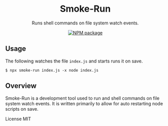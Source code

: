 <div align='center'>

<h1>Smoke-Run</h1>

<p>Runs shell commands on file system watch events.</p>

[![NPM package](https://badge.fury.io/js/smoke-run.svg)](https://www.npmjs.com/package/smoke-run) 

</div>

## Usage

The following watches the file `index.js` and starts runs it on save.

```shell
$ npx smoke-run index.js -x node index.js
```

## Overview

Smoke-Run is a development tool used to run and shell commands on file system watch events. It is written primarily to allow for auto restarting node scripts on save.

License MIT
